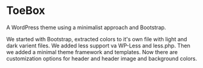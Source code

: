 # ToeBox
A WordPress theme using a minimalist approach and Bootstrap.

We started with Bootstrap, extracted colors to it's own file with light and dark varient files.  We added less support va WP-Less and less.php.  Then we added a minimal theme framework and templates.  Now there are customization options for header and header image and background colors.
